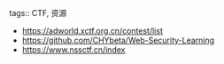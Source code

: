 tags:: CTF, 资源

- https://adworld.xctf.org.cn/contest/list
- https://github.com/CHYbeta/Web-Security-Learning
- https://www.nssctf.cn/index